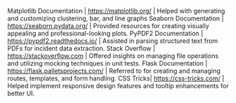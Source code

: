 Matplotlib Documentation | https://matplotlib.org/ | Helped with generating and customizing clustering, bar, and line graphs
Seaborn Documentation | https://seaborn.pydata.org/ | Provided resources for creating visually appealing and professional-looking plots.
PyPDF2 Documentation | https://pypdf2.readthedocs.io/ | Assisted in parsing structured text from PDFs for incident data extraction.
Stack Overflow | https://stackoverflow.com | Offered insights on managing file operations and utilizing mocking techniques in unit tests.
Flask Documentation | https://flask.palletsprojects.com/ | Referred to for creating and managing routes, templates, and form handling.
CSS Tricks| https://css-tricks.com/ | Helped implement responsive design features and tooltip enhancements for better UI.


